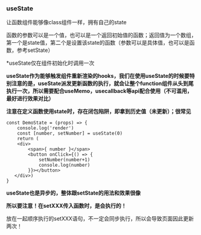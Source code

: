 ### useState

让函数组件能够像class组件一样，拥有自己的state

函数的参数可以是一个值，也可以是一个返回初始值的函数；返回值为一个数组，第一个是state值，第二个是设置该state的函数（参数可以是具体值，也可以是函数，参考setState）

*useState仅在组件初始化时调用一次

**useState作为能够触发组件重新渲染的hooks，我们在使用useState的时候要特别注意的是，useState派发更新函数的执行，就会让整个function组件从头到尾执行一次，所以需要配合useMemo，usecallback等api配合使用（不可滥用，最好进行效果对比）**


**注意在定义函数使用state时，存在闭包陷阱，即拿到历史值（未更新）；很常见**

```
const DemoState = (props) => {
    console.log('render')
    const [number, setNumber] = useState(0)
    return (
    <div>
        <span>{ number }</span>
        <button onClick={() => {
            setNumber(number+1)
            console.log(number)
        }}></button>
   </div>)
}
```

**useState也是异步的，整体跟setState的用法和效果很像**

**所以要注意！在setXXX传入函数时，是会执行的！**

放在一起顺序执行的setXXX语句，不一定会同步执行，所以会导致页面因此更新两次！
